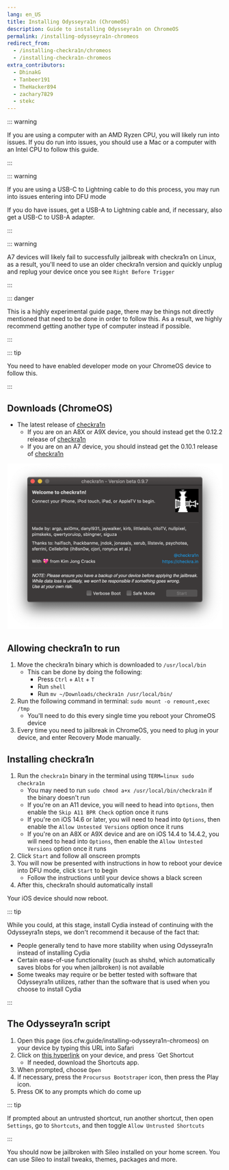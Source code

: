 ```yaml
---
lang: en_US
title: Installing Odysseyra1n (ChromeOS)
description: Guide to installing Odysseyra1n on ChromeOS
permalink: /installing-odysseyra1n-chromeos
redirect_from:
  - /installing-checkra1n/chromeos
  - /installing-checkra1n-chromeos
extra_contributors:
  - DhinakG
  - Tanbeer191
  - TheHacker894
  - zachary7829
  - stekc
---
```


::: warning

If you are using a computer with an AMD Ryzen CPU, you will likely run into issues. If you do run into issues, you should use a Mac or a computer with an Intel CPU to follow this guide.

:::

::: warning

If you are using a USB-C to Lightning cable to do this process, you may run into issues entering into DFU mode

If you do have issues, get a USB-A to Lightning cable and, if necessary, also get a USB-C to USB-A adapter.

:::

::: warning

A7 devices will likely fail to successfully jailbreak with checkra1n on Linux, as a result, you'll need to use an older checkra1n version and quickly unplug and replug your device once you see `Right Before Trigger`

:::

::: danger

This is a highly experimental guide page, there may be things not directly mentioned that need to be done in order to follow this. As a result, we highly recommend getting another type of computer instead if possible.

:::

::: tip

You need to have enabled developer mode on your ChromeOS device to follow this.

:::

## Downloads (ChromeOS)

- The latest release of [checkra1n](https://checkra.in)
  - If you are on an A8X or A9X device, you should instead get the 0.12.2 release of [checkra1n](https://checkra.in/releases/0.12.2-beta#all-downloads)
  - If you are on an A7 device, you should instead get the 0.10.1 release of [checkra1n](https://checkra.in/releases/0.10.1-beta#all-downloads)

![A screenshot of the checkra1n application](/assets/images/checkra1n.png)

## Allowing checkra1n to run

1. Move the checkra1n binary which is downloaded to `/usr/local/bin`
    - This can be done by doing the following:
      - Press `Ctrl` + `Alt` + `T`
      - Run `shell`
      - Run `mv ~/Downloads/checkra1n /usr/local/bin/`
1. Run the following command in terminal: `sudo mount -o remount,exec /tmp`
    - You'll need to do this every single time you reboot your ChromeOS device
1. Every time you need to jailbreak in ChromeOS, you need to plug in your device, and enter Recovery Mode manually.

## Installing checkra1n

1. Run the `checkra1n` binary in the terminal using `TERM=linux sudo checkra1n`
    - You may need to run `sudo chmod a+x /usr/local/bin/checkra1n` if the binary doesn't run
    - If you're on an A11 device, you will need to head into `Options`, then enable the `Skip A11 BPR Check` option once it runs
    - If you're on iOS 14.6 or later, you will need to head into `Options`, then enable the `Allow Untested Versions` option once it runs
    - If you're on an A8X or A9X device and are on iOS 14.4 to 14.4.2, you will need to head into `Options`, then enable the `Allow Untested Versions` option once it runs
1. Click `Start` and follow all onscreen prompts
1. You will now be presented with instructions in how to reboot your device into <router-link to="/faq/#what-is-dfu-mode">DFU mode</router-link>, click `Start` to begin
    - Follow the instructions until your device shows a black screen
1. After this, checkra1n should automatically install

Your iOS device should now reboot.

<!--Will probably make this better later on but this will work for now-->

::: tip

While you could, at this stage, install Cydia instead of continuing with the Odysseyra1n steps, we don't recommend it because of the fact that:

 - People generally tend to have more stability when using Odysseyra1n instead of installing Cydia
 - Certain ease-of-use functionality (such as shshd, which automatically saves blobs for you when jailbroken) is not available
 - Some tweaks may require or be better tested with software that Odysseyra1n utilizes, rather than the software that is used when you choose to install Cydia

:::

## The Odysseyra1n script

1. Open this page (ios.cfw.guide/installing-odysseyra1n-chromeos) on your device by typing this URL into Safari
1. Click on [this hyperlink](https://www.icloud.com/shortcuts/8d4e206d568d4aadb624b2a6191a3771) on your device, and press `Get Shortcut
    - If needed, download the Shortcuts app.
1. When prompted, choose `Open`
1. If necessary, press the `Procursus Bootstraper` icon, then press the Play icon.
1. Press OK to any prompts which do come up

::: tip

If prompted about an untrusted shortcut, run another shortcut, then open `Settings`, go to `Shortcuts`, and then toggle `Allow Untrusted Shortcuts`

:::

You should now be jailbroken with Sileo installed on your home screen. You can use Sileo to install <router-link to="/faq/#what-are-tweaks">tweaks</router-link>, themes, packages and more.
